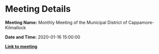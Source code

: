 # Meeting Details

**Meeting Name:** Monthly Meeting of the Municipal District of Cappamore-Kilmallock

**Date and Time:** 2020-01-16 15:00:00

**<a href="https://www.limerick.ie/council/whats-on/monthly-meeting-municipal-district-cappamore-kilmallock-56" target="_blank">Link to meeting</a>**

